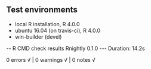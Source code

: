 ## Test environments
* local R installation, R 4.0.0
* ubuntu 16.04 (on travis-ci), R 4.0.0
* win-builder (devel)

-- R CMD check results  Rnightly 0.1.0 ---
Duration: 14.2s

0 errors √ | 0 warnings √ | 0 notes √
